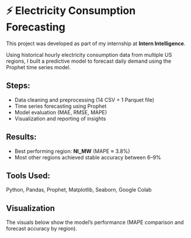 # ⚡ Electricity Consumption Forecasting

This project was developed as part of my internship at **Intern Intelligence**.

Using historical hourly electricity consumption data from multiple US regions, I built a predictive model to forecast daily demand using the Prophet time series model.

## Steps:
- Data cleaning and preprocessing (14 CSV + 1 Parquet file)
- Time series forecasting using Prophet
- Model evaluation (MAE, RMSE, MAPE)
- Visualization and reporting of insights

## Results:
- Best performing region: **NI_MW** (MAPE ≈ 3.8%)
- Most other regions achieved stable accuracy between 6–9%

## Tools Used:
Python, Pandas, Prophet, Matplotlib, Seaborn, Google Colab

## Visualization
The visuals below show the model’s performance (MAPE comparison and forecast accuracy by region).
